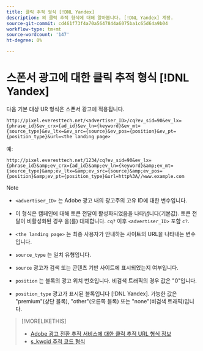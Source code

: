 ```yaml
---
title: 클릭 추적 형식 [!DNL Yandex]
description: 의 클릭 추적 형식에 대해 알아봅니다. [!DNL Yandex] 계정.
source-git-commit: cd461f73f4a70a5647844a6075ba1c65d64a9b04
workflow-type: tm+mt
source-wordcount: '147'
ht-degree: 0%

---
```


# 스폰서 광고에 대한 클릭 추적 형식 [!DNL Yandex]

다음 기본 대상 UR 형식은 스폰서 광고에 적용됩니다.

`http://pixel.everesttech.net/<advertiser_ID>/cq?ev_sid=90&ev_lx={phrase_id}&ev_crx={ad_id}&ev_ln={keyword}&ev_mt={source_type}&ev_ltx=&ev_src={source}&ev_pos={position}&ev_pt={position_type}&url=<the landing page>`

예:

`http://pixel.everesttech.net/1234/cq?ev_sid=90&ev_lx={phrase_id}&amp;ev_crx={ad_id}&amp;ev_ln={keyword}&amp;ev_mt={source_type}&amp;ev_ltx=&amp;ev_src={source}&amp;ev_pos={position}&amp;ev_pt={position_type}&url=http%3A//www.example.com`

>[!NOTE]
>
>* `<advertiser_ID>` 는 Adobe 광고 내의 광고주의 고유 ID에 대한 변수입니다.
>
>* 이 형식은 캠페인에 대해 토큰 전달이 활성화되었음을 나타냅니다(기본값). 토큰 전달이 비활성화된 경우 을(를) 대체합니다. `cq?` 이후 `<advertiser_ID>` 포함 `c?`.
>
>* `<the landing page>` 는 최종 사용자가 안내하는 사이트의 URL을 나타내는 변수입니다.
>
>* `source_type`  는 일치 유형입니다.
>
>* `source` 광고가 검색 또는 콘텐츠 기반 사이트에 표시되었는지 여부입니다.
>
>* `position` 는 블록의 광고 위치 번호입니다. 비검색 트래픽의 경우 값은 &quot;0&quot;입니다.
>
>* `position_type` 광고가 표시된 블록입니다 [!DNL Yandex]. 가능한 값은 &quot;premium&quot;(상단 블록), &quot;other&quot;(오른쪽 블록) 또는 &quot;none&quot;(비검색 트래픽)입니다.


>[!MORELIKETHIS]
>
>* [Adobe 광고 전환 추적 서비스에 대한 클릭 추적 URL 형식 정보](formats-click-tracking-about.md)
>* [s\_kwcid 추적 코드 형식](skwcid-tracking-parameter.md)

